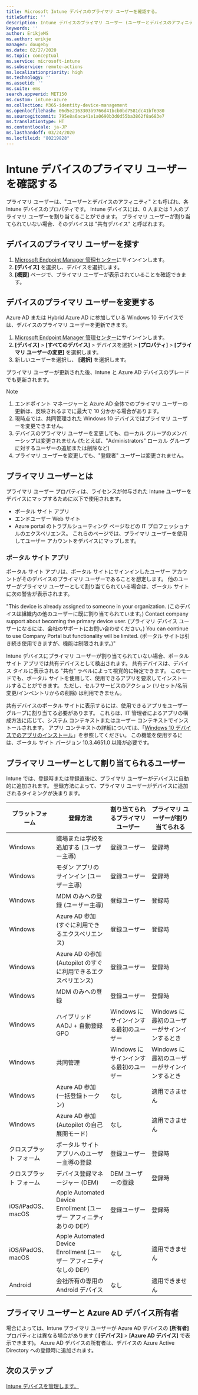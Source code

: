 ```yaml
---
title: Microsoft Intune デバイスのプライマリ ユーザーを確認する。
titleSuffix: ''
description: Intune デバイスのプライマリ ユーザー (ユーザーとデバイスのアフィニティ) を確認します。
keywords: ''
author: ErikjeMS
ms.author: erikje
manager: dougeby
ms.date: 02/27/2020
ms.topic: conceptual
ms.service: microsoft-intune
ms.subservice: remote-actions
ms.localizationpriority: high
ms.technology: ''
ms.assetid: ''
ms.suite: ems
search.appverid: MET150
ms.custom: intune-azure
ms.collection: M365-identity-device-management
ms.openlocfilehash: 06d5e2163303b9766d41bcb0bd7581dc41bf6980
ms.sourcegitcommit: 795e8a6aca41e1a0690b3d0d55ba3862f8a683e7
ms.translationtype: HT
ms.contentlocale: ja-JP
ms.lasthandoff: 03/24/2020
ms.locfileid: "80219828"
---
```

# <a name="find-the-primary-user-of-an-intune-device"></a>Intune デバイスのプライマリ ユーザーを確認する

プライマリ ユーザーは、"ユーザーとデバイスのアフィニティ" とも呼ばれ、各 Intune デバイスのプロパティです。 Intune デバイスには、0 人または 1 人のプライマリ ユーザーを割り当てることができます。 プライマリ ユーザーが割り当てられていない場合、そのデバイスは "共有デバイス" と呼ばれます。

## <a name="find-a-devices-primary-user"></a>デバイスのプライマリ ユーザーを探す

1. [Microsoft Endpoint Manager 管理センター](https://go.microsoft.com/fwlink/?linkid=2109431)にサインインします。
2. **[デバイス]** を選択し、デバイスを選択します。
3. **[概要]** ページで、プライマリ ユーザーが表示されていることを確認できます。

## <a name="change-a-devices-primary-user"></a>デバイスのプライマリ ユーザーを変更する

Azure AD または Hybrid Azure AD に参加している Windows 10 デバイスでは、デバイスのプライマリ ユーザーを更新できます。

1. [Microsoft Endpoint Manager 管理センター](https://go.microsoft.com/fwlink/?linkid=2109431)にサインインします。
2. **[デバイス]**  >  **[すべてのデバイス]** > デバイスを選択 > **[プロパティ]**  >  **[プライマリ ユーザーの変更]** を選択します。
3. 新しいユーザーを選択し、 **[選択]** を選択します。

プライマリ ユーザーが更新された後、Intune と Azure AD デバイスのブレードでも更新されます。
>[!NOTE]
>1. エンドポイント マネージャーと Azure AD 全体でのプライマリ ユーザーの更新は、反映されるまでに最大で 10 分かかる場合があります。
>2. 現時点では、共同管理された Windows 10 デバイスではプライマリ ユーザーを変更できません。 
>3. デバイスのプライマリ ユーザーを変更しても、ローカル グループのメンバーシップは変更されません (たとえば、"Administrators" ローカル グループに対するユーザーの追加または削除など)
>4. プライマリ ユーザーを変更しても、"登録者" ユーザーは変更されません。 


## <a name="what-is-the-primary-user"></a>プライマリ ユーザーとは
プライマリ ユーザー プロパティは、ライセンスが付与された Intune ユーザーをデバイスにマップするために以下で使用されます。
- ポータル サイト アプリ
- エンドユーザー Web サイト
- Azure portal のトラブルシューティング ページなどの IT プロフェッショナルのエクスペリエンス。 これらのページでは、プライマリ ユーザーを使用してユーザー アカウントをデバイスにマップします。 

### <a name="company-portal-app"></a>ポータル サイト アプリ
ポータル サイト アプリは、ポータル サイトにサインインしたユーザー アカウントがそのデバイスのプライマリ ユーザーであることを想定します。 他のユーザーがプライマリ ユーザーとして割り当てられている場合は、ポータル サイトに次の警告が表示されます。

"This device is already assigned to someone in your organization. (このデバイスは組織内の他のユーザーに既に割り当てられています。) Contact company support about becoming the primary device user. (プライマリ デバイス ユーザーになるには、会社のサポートにお問い合わせください。) You can continue to use Company Portal but functionality will be limited. (ポータル サイトは引き続き使用できますが、機能は制限されます。)"

Intune デバイスにプライマリ ユーザーが割り当てられていない場合、ポータル サイト アプリでは共有デバイスとして検出されます。 共有デバイスは、デバイス タイルに表示される "共有" ラベルによって視覚的に特定できます。 このモードでも、ポータル サイトを使用して、使用できるアプリを要求してインストールすることができます。 ただし、セルフサービスのアクション (リセット/名前変更/インベントリからの削除) は利用できません。  

共有デバイスのポータル サイトに表示するには、使用できるアプリをユーザー グループに割り当てる必要があります。 これらは、IT 管理者によるアプリの構成方法に応じて、システム コンテキストまたはユーザー コンテキストでインストールされます。 アプリ コンテキストの詳細については、「[Windows 10 デバイスでのアプリのインストール](../apps/apps-windows-10-app-deploy.md)」を参照してください。 この機能を使用するには、ポータル サイト バージョン 10.3.4651.0 以降が必要です。


## <a name="who-is-assigned-as-the-primary-user"></a>プライマリ ユーザーとして割り当てられるユーザー
Intune では、登録時または登録直後に、プライマリ ユーザーがデバイスに自動的に追加されます。 登録方法によって、プライマリ ユーザーがデバイスに追加されるタイミングが決まります。

| プラットフォーム | 登録方法 | 割り当てられるプライマリ ユーザー | プライマリ ユーザーが割り当てられる |
| ---- | ---- | ---- | ---- |
| Windows | 職場または学校を追加する (ユーザー主導) | 登録ユーザー | 登録時 |   
| Windows | モダン アプリのサインイン (ユーザー主導) | 登録ユーザー | 登録時 | 
| Windows | MDM のみへの登録 (ユーザー主導) | 登録ユーザー | 登録時 | 
| Windows | Azure AD 参加 (すぐに利用できるエクスペリエンス) | 登録ユーザー | 登録時 | 
| Windows | Azure AD の参加 (Autopilot のすぐに利用できるエクスペリエンス) | 登録ユーザー | 登録時 | 
| Windows | MDM のみへの登録 | 登録ユーザー | 登録時 | 
| Windows | ハイブリッド AADJ + 自動登録 GPO | Windows にサインインする最初のユーザー | Windows に最初のユーザーがサインインするとき| 
| Windows | 共同管理 | Windows にサインインする最初のユーザー | Windows に最初のユーザーがサインインするとき | 
| Windows | Azure AD 参加 (一括登録トークン) | なし | 適用できません | 
| Windows | Azure AD 参加 (Autopilot の自己展開モード) | なし | 適用できません | 
| クロスプラット フォーム | ポータル サイト アプリへのユーザー主導の登録 | 登録ユーザー | 登録時 |
| クロスプラット フォーム | デバイス登録マネージャー (DEM) | DEM ユーザーの登録 | 登録時 |
| iOS/iPadOS、macOS | Apple Automated Device Enrollment (ユーザー アフィニティありの DEP) | 登録ユーザー | 登録時 |
| iOS/iPadOS、macOS | Apple Automated Device Enrollment (ユーザー アフィニティなしの DEP) | なし | 適用できません |
| Android | 会社所有の専用の Android デバイス | なし | 適用できません |

## <a name="primary-user-and-azure-ad-device-owner"></a>プライマリ ユーザーと Azure AD デバイス所有者
場合によっては、Intune プライマリ ユーザーが Azure AD デバイスの **[所有者]** プロパティとは異なる場合があります ( **[デバイス]**  >  **[Azure AD デバイス]** で表示できます)。 Azure AD デバイスの所有者は、デバイスの Azure Active Directory への登録時に追加されます。

## <a name="next-steps"></a>次のステップ
[Intune デバイスを管理します。](device-management.md)
